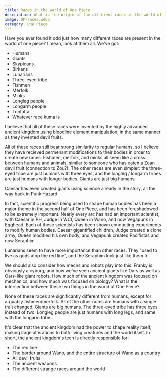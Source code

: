 ```yaml
---
title: Races in the world of One Piece
description: What is the origin of the different races in the world of One Piece?
image: OP-races.webp
category: One Piece
---
```


Have you ever found it odd just how many different races are present in the world of one piece? I mean, look at them all. We've got:

* Humans
* Giants
* Skypieans
* Birkans
* Lunarians
* Three-eyed tribe
* Fishmen
* Merfolk
* Minks
* Longleg people
* Longarm people
* Tontatta
* Whatever race kuma is

I believe that all of these races were invented by the highly advanced ancient kingdom using bloodline element manipulation, in the same manner as they invented devil fruits.

All of these races still bear strong similarity to regular humans, so I believe they have recieved permenant modifications to their bodies in order to create new races. Fishmen, merfolk, and minks all seem like a cross between humans and animals, similar to someone who has eaten a Zoan devil fruit (connection to Zou?). The other races are even simpler: the three-eyed tribe are just humans with three eyes, and the longleg / longarm tribes are just humans with longer bodies. Giants are just big humans.

Caesar has even created giants using science already in the story, all the way back in Punk Hazard.

In fact, scientific progress being used to shape human bodies has been a major theme in the second half of One Piece, and has been foreshadowed to be extremely important. Nearly every arc has had an important scientist, with Caesar in PH, Judge in WCI, Queen in Wano, and now Vegapunk in Egghead. Each of these scientists has been shown conducting experiments to modify human bodies. Caesar gigantified children, Judge created a clone army, Queen modified his own body, and Vegapunk created Pacifistas and now Seraphim.

Lunarians seem to have more importance than other races. They "used to live as gods atop the red line", and the Seraphim look just like them fr.

We should also consider how mechs and robots play into this. Franky is obviously a cyborg, and now we've seen ancient giants like Oars as well as Oars-like giant robots. How much of the ancient kingdom was focused on mechanics, and how much was focused on biology? What is the intersection between these two things in the world of One Piece?

None of these races are significantly different from humans, except for arguably fishmen/merfolk. All of the other races are humans with a single trait changed. Giants are big humans. The three-eyed tribe has three eyes instead of two. Longleg people are just humans with long legs, and same with the longarm tribe.



It's clear that the ancient kingdom had the power to shape reality itself, making large alterations to both living creatures and the world itself. In short, the ancient kingdom's tech is directly responsible for:

* The red line
* The border around Wano, and the entire structure of Wano as a country
* All devil fruits
* The ancient weapons
* The different strange races around the world
